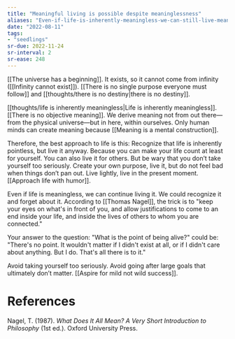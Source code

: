 ```yaml
---
title: "Meaningful living is possible despite meaninglessness"
aliases: "Even-if-life-is-inherently-meaningless-we-can-still-live-meaningfully"
date: "2022-08-11"
tags:
- "seedlings"
sr-due: 2022-11-24
sr-interval: 2
sr-ease: 248
---
```


[[The universe has a beginning]]. It exists, so it cannot come from infinity ([[Infinity cannot exist]]). [[There is no single purpose everyone must follow]] and [[thoughts/there is no destiny|there is no destiny]].

[[thoughts/life is inherently meaningless|Life is inherently meaningless]]. [[There is no objective meaning]]. We derive meaning not from out there—from the physical universe—but in here, within ourselves. Only human minds can create meaning because [[Meaning is a mental construction]].

Therefore, the best approach to life is this: Recognize that life is inherently pointless, but live it anyway. Because you can make your life count at least for yourself. You can also live it for others. But be wary that you don’t take yourself too seriously. Create your own purpose, live it, but do not feel bad when things don’t pan out. Live lightly, live in the present moment. [[Approach life with humor]].

Even if life is meaningless, we can continue living it. We could recognize it and forget about it. According to [[Thomas Nagel]], the trick is to "keep your eyes on what's in front of you, and allow justifications to come to an end inside your life, and inside the lives of others to whom you are connected."

Your answer to the question: "What is the point of being alive?" could be: "There's no point. It wouldn't matter if I didn't exist at all, or if I didn't care about anything. But I do. That's all there is to it."

Avoid taking yourself too seriously. Avoid going after large goals that ultimately don’t matter. [[Aspire for mild not wild success]].

# References

Nagel, T. (1987). *What Does It All Mean? A Very Short Introduction to Philosophy* (1st ed.). Oxford University Press.